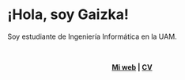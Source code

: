 <h1 class="text-3xl font-extrabold">¡Hola, soy Gaizka!</h1>

<p class="font-extralight">Soy estudiante de Ingeniería Informática en la <span class="text-green-600 font-bold">UAM</span>.</p>

<br/>

<p align="center">
  <b>
    <a href="https://gaizkaurdangarin.es">Mi web</a>  |  
    <a href="">CV</a>
  </b>
</p>

